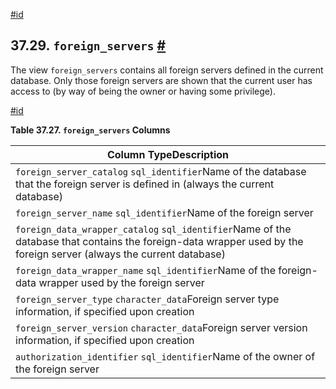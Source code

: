 [#id](#INFOSCHEMA-FOREIGN-SERVERS)

## 37.29. `foreign_servers` [#](#INFOSCHEMA-FOREIGN-SERVERS)

The view `foreign_servers` contains all foreign servers defined in the current database. Only those foreign servers are shown that the current user has access to (by way of being the owner or having some privilege).

[#id](#id-1.7.6.33.3)

**Table 37.27. `foreign_servers` Columns**

| Column TypeDescription                                                                                                                                              |
| ------------------------------------------------------------------------------------------------------------------------------------------------------------------- |
| `foreign_server_catalog` `sql_identifier`Name of the database that the foreign server is defined in (always the current database)                                   |
| `foreign_server_name` `sql_identifier`Name of the foreign server                                                                                                    |
| `foreign_data_wrapper_catalog` `sql_identifier`Name of the database that contains the foreign-data wrapper used by the foreign server (always the current database) |
| `foreign_data_wrapper_name` `sql_identifier`Name of the foreign-data wrapper used by the foreign server                                                             |
| `foreign_server_type` `character_data`Foreign server type information, if specified upon creation                                                                   |
| `foreign_server_version` `character_data`Foreign server version information, if specified upon creation                                                             |
| `authorization_identifier` `sql_identifier`Name of the owner of the foreign server                                                                                  |